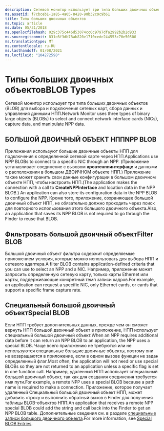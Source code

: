 ```yaml
---
description: Сетевой монитор использует три типа больших двоичных объектов (BLOB) для выбора и подключения сетевых карт, сбора данных и управления данными НПП.
ms.assetid: f7cbceb1-1a85-4a05-8420-90b32c9c9b61
title: Типы больших двоичных объектов
ms.topic: article
ms.date: 05/31/2018
ms.openlocfilehash: 029c375c446d53074cc0c9797dfa2992b2b2d933
ms.sourcegitcommit: 831e8f3db78ab820e1710cede244553c70e50500
ms.translationtype: MT
ms.contentlocale: ru-RU
ms.lasthandoff: 01/08/2021
ms.locfileid: "104272598"
---
```

# <a name="blob-types"></a><span data-ttu-id="1c4a7-103">Типы больших двоичных объектов</span><span class="sxs-lookup"><span data-stu-id="1c4a7-103">BLOB Types</span></span>

<span data-ttu-id="1c4a7-104">Сетевой монитор использует три типа больших двоичных объектов (BLOB) для выбора и подключения сетевых карт, сбора данных и управления данными НПП.</span><span class="sxs-lookup"><span data-stu-id="1c4a7-104">Network Monitor uses three types of binary large objects (BLOBs) to select and connect network interface cards (NICs), capture data, and manipulate NPP data.</span></span>

## <a name="npp-blob"></a><span data-ttu-id="1c4a7-105">БОЛЬШОЙ ДВОИЧНЫЙ ОБЪЕКТ НПП</span><span class="sxs-lookup"><span data-stu-id="1c4a7-105">NPP BLOB</span></span>

<span data-ttu-id="1c4a7-106">Приложения используют большие двоичные объекты НПП для подключения к определенной сетевой карте через НПП.</span><span class="sxs-lookup"><span data-stu-id="1c4a7-106">Applications use NPP BLOBs to connect to a specific NIC through an NPP.</span></span> <span data-ttu-id="1c4a7-107">(Приложение устанавливает соединение с вызовом **креатенппинтерфаце** и данными о расположении в большом ДВОИЧНОМ объекте НПП.) Приложение также может хранить свои данные конфигурации в большом двоичном объекте НПП, чтобы настроить НПП.</span><span class="sxs-lookup"><span data-stu-id="1c4a7-107">(The application makes the connection with a call to **CreateNPPInterface** and location data in the NPP BLOB.) An application can also store its configuration data in the NPP BLOB to configure the NPP.</span></span> <span data-ttu-id="1c4a7-108">Кроме того, приложение, сохраняющее большой двоичный объект НПП, не обязательно должно проходить через поиск для повторного использования этого большого двоичного объекта.</span><span class="sxs-lookup"><span data-stu-id="1c4a7-108">Also, an application that saves its NPP BLOB is not required to go through the Finder to reuse that BLOB.</span></span>

## <a name="filter-blob"></a><span data-ttu-id="1c4a7-109">Фильтровать большой двоичный объект</span><span class="sxs-lookup"><span data-stu-id="1c4a7-109">Filter BLOB</span></span>

<span data-ttu-id="1c4a7-110">Большой двоичный объект фильтра содержит определяемые приложением условия, которые можно использовать для выбора НПП и сетевого адаптера.</span><span class="sxs-lookup"><span data-stu-id="1c4a7-110">A filter BLOB contains application-defined criteria that you can use to select an NPP and a NIC.</span></span> <span data-ttu-id="1c4a7-111">Например, приложение может запросить определенную сетевую карту, только карты Ethernet или карты, поддерживающие конкретный темп записи кадров.</span><span class="sxs-lookup"><span data-stu-id="1c4a7-111">For example, an application can request a specific NIC, only Ethernet cards, or cards that support a specific frame capture rate.</span></span>

## <a name="special-blob"></a><span data-ttu-id="1c4a7-112">Специальный большой двоичный объект</span><span class="sxs-lookup"><span data-stu-id="1c4a7-112">Special BLOB</span></span>

<span data-ttu-id="1c4a7-113">Если НПП требует дополнительных данных, прежде чем он сможет вернуть НПП большой двоичный объект в приложение, НПП использует специальный большой двоичный объект.</span><span class="sxs-lookup"><span data-stu-id="1c4a7-113">When an NPP requires additional data before it can return an NPP BLOB to an application, the NPP uses a special BLOB.</span></span> <span data-ttu-id="1c4a7-114">Чаще всего приложению не требуются или не используются специальные большие двоичные объекты, поэтому они не возвращаются в приложение, если в одном вызове функции не задан определенный флаг.</span><span class="sxs-lookup"><span data-stu-id="1c4a7-114">Most often, the application will not need or use special BLOBs so they are not returned to an application unless a specific flag is set in one function call.</span></span> <span data-ttu-id="1c4a7-115">Например, удаленный НПП использует специальный большой двоичный объект, так как для создания соединения требуется имя пути.</span><span class="sxs-lookup"><span data-stu-id="1c4a7-115">For example, a remote NPP uses a special BLOB because a path name is required to make a connection.</span></span> <span data-ttu-id="1c4a7-116">Приложение, которое получает удаленный Специальный большой двоичный объект НПП, может добавить строку и выполнить обратный вызов в Finder для получения таблицы BLOB-объектов НПП.</span><span class="sxs-lookup"><span data-stu-id="1c4a7-116">An application that receives a remote NPP special BLOB could add the string and call back into the Finder to get an NPP BLOB table.</span></span> <span data-ttu-id="1c4a7-117">Дополнительные сведения см. в разделе [специальные записи большого двоичного объекта](special-blob-entries.md).</span><span class="sxs-lookup"><span data-stu-id="1c4a7-117">For more information, see [Special BLOB Entries](special-blob-entries.md).</span></span>

 

 



